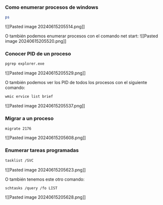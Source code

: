 ### Como enumerar procesos de windows
```bash
ps
```

![[Pasted image 20240615205514.png]]

O también podemos enumerar procesos con el comando net start:
![[Pasted image 20240615205520.png]]
### Conocer PID de un proceso
```bash
pgrep explorer.exe
```

![[Pasted image 20240615205529.png]]

O también podemos ver los PID de todos los procesos con el siguiente comando:
```bash
wmic ervice list brief
```

![[Pasted image 20240615205537.png]]
### Migrar a un proceso
```bash
migrate 2176
```

![[Pasted image 20240615205608.png]]
### Enumerar tareas programadas

```bash
tasklist /SVC
```

![[Pasted image 20240615205623.png]]

O también tenemos este otro comando:
```bash
schtasks /query /fo LIST
```

![[Pasted image 20240615205628.png]]
